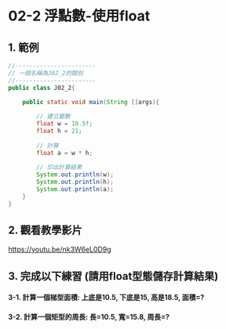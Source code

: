 # 02-2 浮點數-使用float

## 1. 範例
``` java
//-----------------------
// 一個名稱為J02_2的類別
//-----------------------
public class J02_2{

    public static void main(String []args){
        
        // 建立變數
        float w = 10.5f;
        float h = 21;               
 
        // 計算
        float a = w * h;
        
        // 印出計算結果
        System.out.println(w);
        System.out.println(h);
        System.out.println(a);
    }
}
``` 

## 2. 觀看教學影片
https://youtu.be/nk3W6eL0D9g


## 3. 完成以下練習 (請用float型態儲存計算結果)

#### 3-1. 計算一個梯型面積: 上底是10.5, 下底是15, 高是18.5, 面積=?
#### 3-2. 計算一個矩型的周長: 長=10.5, 寬=15.8, 周長=? 
